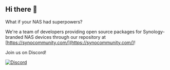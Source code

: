 ## Hi there 👋
What if your NAS had superpowers?

We're a team of developers providing open source packages for Synology-branded
NAS devices through our repository at [https://synocommunity.com/](https://synocommunity.com/)!

Join us on Discord!

[![Discord](https://img.shields.io/discord/732558169863225384?color=7289DA&label=Discord&logo=Discord&logoColor=white&style=for-the-badge)](https://discord.gg/nnN9fgE7EF)
